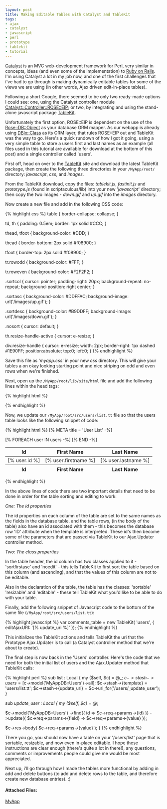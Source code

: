 ```yaml
---
layout: post
title: Making Editable Tables with Catalyst and TableKit
tags:
- ajax
- catalyst
- javascript
- perl
- prototype
- tablekit
- tutorial
---
```


[Catalyst](http://www.catalystframework.org/) is an MVC web-development framework for Perl, very similar
in concepts, ideas (and even some of the implementation) to [Ruby on Rails](http://rubyonrails.org/).
I'm using Catalyst a lot in my job now, and one of the first challenges that i've had to go through is
making dynamically editable tables for some of the views we are using (in other words, Ajax driven
edit-in-place tables).

Following a short Google, there seemed to be only two ready-made options I could see: one, using the
Catalyst controller module
[Catalyst::Controller::ROSE::EIP](http://search.cpan.org/~karman/Catalyst-Controller-Rose-0.04/lib/Catalyst/Controller/Rose/EIP.pm);
or two, by integrating and using the stand-alone javascript package
[TableKit](http://www.millstream.com.au/view/code/tablekit/).

Unfortunately the first option, ROSE::EIP is dependent on the use of the
[Rose::DB::Object](http://search.cpan.org/~jsiracusa/Rose-DB-Object-0.765/lib/Rose/DB/Object.pm) as your
database ORM mapper. As our webapp is already using
[DBIx::Class](http://search.cpan.org/~ash/DBIx-Class-0.08007/lib/DBIx/Class.pm) as its ORM layer, that
rules ROSE::EIP out and TableKit was the way to go. Here's a quick rundown of how I got it going, using
a very simple table to store a users first and last names as an example (all files used in this tutorial
are available for download at the bottom of this post) and a single controller called 'users'.

First off, head on over to the [TableKit](http://www.millstream.com.au/view/code/tablekit/) site and
download the latest TableKit package, then create the following three directories in your `/MyApp/root/`
directory: *javascript*, *css*, and *images*.

From the TableKit download, copy the files: *tablekit.js*, *fastinit.js* and *prototype.js* (found in
scriptaculous/lib) into your new '*javascript*' directory; then copy the two images - *down.gif* and
*up.gif* into the *images* directory.

Now create a new file and add in the following CSS code:

{% highlight css %}
table {
  border-collapse: collapse;
}

td, th {
  padding: 0.5em;
  border: 1px solid #CCC;
}

thead, tfoot {
  background-color: #DDD;
}

thead {
  border-bottom: 2px solid #f08900;
}

tfoot {
  border-top: 2px solid #f08900;
}

tr.rowodd {
  background-color: #FFF;
}

tr.roweven {
  background-color: #F2F2F2;
}

.sortcol {
  cursor: pointer;
  padding-right: 20px;
  background-repeat: no-repeat;
  background-position: right center;
}

.sortasc {
  background-color: #DDFFAC;
  background-image: url('/images/up.gif');
}

.sortdesc {
  background-color: #B9DDFF;
  background-image: url('/images/down.gif');
}

.nosort {
  cursor: default;
}

th.resize-handle-active {
  cursor: e-resize;
}

div.resize-handle {
  cursor: e-resize;
  width: 2px;
  border-right: 1px dashed #1E90FF;
  position:absolute;
  top:0;
  left:0;
}
{% endhighlight %}

Save this file as '*myapp.css*' in your new *css* directory. This will give your tables a on okay
looking starting point and nice striping on odd and even rows when we're finished.

Next, open up the `/MyApp/root/lib/site/html` file and add the following lines within the head tags:

{% highlight html %}
<link href="/css/myapp.css" rel="stylesheet" media="screen" type="text/css" />
<script src="/javascript/prototype.js" type="text/javascript"></script>
<script src="/javascript/fastinit.js" type="text/javascript"></script>
<script src="/javascript/tablekit.js" type="text/javascript"></script>
{% endhighlight %}

Now, we update our `/MyApp/root/src/users/list.tt` file so that the users table looks like the following
snippet of code:

{% highlight html %}
[% META title = 'User List' -%]
<table id="users" class="sortable resizable editable">
  <thead>
    <tr>
      <th id="id" class="sortfirstasc noedit">Id</th>
      <th id="firstname">First Name</th>
      <th id="lastname">Last Name</th>
    </tr>
  </thead>
  <tfoot>
    <tr>
      <th>Id</th>
      <th>First Name</th>
      <th>Last Name</th>
    </tr>
  </tfoot>
  <tbody>
    [% FOREACH user IN users -%]
    <tr id="[% user.id %]">
      <td>[% user.id %]</td>
      <td>[% user.firstname %]</td>
      <td>[% user.lastname %]</td>
    </tr>
    [% END -%]
  </tbody>
</table>
{% endhighlight %}

In the above lines of code there are two important details that need to be done in order for the table
sorting and editing to work:

*One: The id properties*

The id properties on each column of the table are set to the same names as the fields in the database
table. and the table rows, (in the body of the table) also have an id associated with them - this
becomes the database row 'ID' attribute when the template is interpreted. These id's then become some of
the parameters that are passed via TableKit to our Ajax.Updater controller method.

*Two: The class properties*

In the table header, the id column has two classes applied to it - 'sortfirstasc' and 'noedit' - this
tells TableKit to first sort the table based on this column (and ascending), and that the values of this
column are not to be editable.

Also in the declaration of the table, the table has the classes: 'sortable' 'resizable' and 'editable' -
these tell TableKit what you'd like to be able to do with your table.

Finally, add the following snippet of Javascript code to the bottom of the same file
(`/MyApp/root/src/users/list.tt`):

{% highlight javascript %}
var comments_table = new TableKit( 'users', {
  editAjaxURI: '[% update_uri %]'
});
{% endhighlight %}

This initializes the TableKit actions and tells TableKit the uri that the Prototype Ajax.Updater is to
call (a Catalyst controller method that we're about to create).

The final step is now back in the 'Users' controller. Here's the code that we need for both the initial
list of users and the Ajax.Updater method that TableKit calls:

{% highlight perl %}
sub list : Local {
  my ($self, $c) = @_;
  $c->stash->{users} = [$c->model('MyAppDB::Users')->all];
  $c->stash->{template} = 'users/list.tt';
  $c->stash->{update_uri} = $c->uri_for('/users/_update_user');
}

sub _update_user : Local {
  my ($self, $c) = @_;

  $c->model('MyAppDB::Users')
    ->find({ id => $c->req->params->{id} })
    ->update({
      $c->req->params->{field} => $c->req->params->{value}
    });

  $c->res->body( $c->req->params->{value} );
}
{% endhighlight %}

There you go, you should now have a table on your '/users/list' page that is sortable, resizable, and
now even in-place editable. I hope these instructions are clear enough (there's quite a lot in there!),
any questions, comments or improvements people could give me would be most appreciated.

Next up, i'll go through how I made the tables more functional by adding in add and delete buttons (to
add and delete rows to the table, and therefore create new database entries). :)

#### Attached Files:

<a href='/downloads/2007/myapp.zip' title='MyApp' class="archive">MyApp</a>
